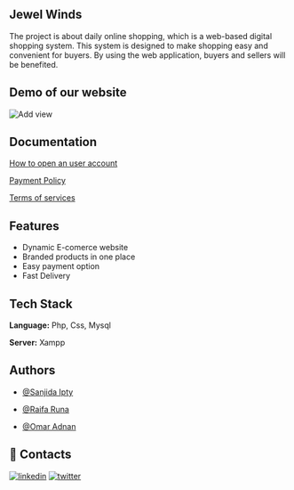 
## Jewel Winds
The project is about daily online shopping, which is a web-based digital shopping system. This system is designed to make shopping easy and convenient for buyers. By using the web application, buyers and sellers will be benefited.          





##       Demo of our website           

![Add view](https://github.com/Runa97/First-Project/assets/149031595/f9aea5c1-9809-4f8c-a19c-d5ada3f25585)




## Documentation

[How to open an user account](https://linktodocumentation)

[Payment Policy](https://linktodocumentation)

[Terms of services ](https://linktodocumentation)
## Features

- Dynamic E-comerce website
- Branded products in one place
- Easy payment option
- Fast Delivery


## Tech Stack

**Language:** Php, Css, Mysql

**Server:** Xampp


## Authors

- [@Sanjida Ipty](https://github.com/Sanjidaislamipty)

- [@Raifa Runa](https://github.com/Runa97)

- [@Omar Adnan](https://github.com/omarrafatadnan)

## 🔗 Contacts
[![linkedin](https://img.shields.io/badge/linkedin-0A66C2?style=for-the-badge&logo=linkedin&logoColor=white)](https://www.facebook.com/)
[![twitter](https://img.shields.io/badge/twitter-1DA1F2?style=for-the-badge&logo=twitter&logoColor=white)](https://twitter.com/)

